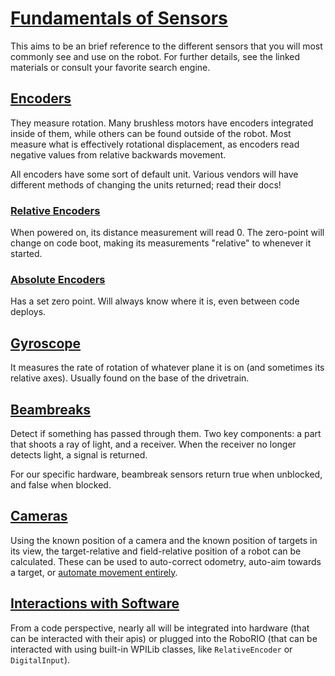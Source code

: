 # [Fundamentals of Sensors](https://docs.wpilib.org/en/stable/docs/software/hardware-apis/sensors/sensor-overview-software.html#sensor-overview-software)

This aims to be an brief reference to the different sensors that you will most commonly see and use on the robot. For further details, see the linked materials or consult your favorite search engine.

## [Encoders](https://docs.wpilib.org/en/stable/docs/software/hardware-apis/sensors/encoders-software.html#encoders-software)

They measure rotation. Many brushless motors have encoders integrated inside of them, while others can be found outside of the robot. Most measure what is effectively rotational displacement, as encoders read negative values from relative backwards movement.

All encoders have some sort of default unit. Various vendors will have different methods of changing the units returned; read their docs!

### [Relative Encoders](https://docs.wpilib.org/en/stable/docs/software/hardware-apis/sensors/sensor-overview-software.html#sensor-overview-software)

When powered on, its distance measurement will read 0. The zero-point will change on code boot, making its measurements "relative" to whenever it started.

### [Absolute Encoders](https://docs.wpilib.org/en/stable/docs/software/hardware-apis/sensors/encoders-software.html#encoders-software)

Has a set zero point. Will always know where it is, even between code deploys.

## [Gyroscope](https://docs.wpilib.org/en/stable/docs/software/hardware-apis/sensors/gyros-software.html)

It measures the rate of rotation of whatever plane it is on (and sometimes its relative axes). Usually found on the base of the drivetrain.

## [Beambreaks]()

Detect if something has passed through them. Two key components: a part that shoots a ray of light, and a receiver. When the receiver no longer detects light, a signal is returned.

For our specific hardware, beambreak sensors return true when unblocked, and false when blocked.

## [Cameras](https://docs.photonvision.org/en/latest/docs/integration/aprilTagStrategies.html)

Using the known position of a camera and the known position of targets in its view, the target-relative and field-relative position of a robot can be calculated. These can be used to auto-correct odometry, auto-aim towards a target, or [automate movement entirely](https://www.youtube.com/watch?v=2zB0w69P4mc&t=73s).

## [Interactions with Software](https://docs.wpilib.org/en/stable/docs/software/hardware-apis/sensors/digital-inputs-software.html#digital-inputs-software)

From a code perspective, nearly all will be integrated into hardware (that can be interacted with their apis) or plugged into the RoboRIO (that can be interacted with using built-in WPILib classes, like `RelativeEncoder` or `DigitalInput`).